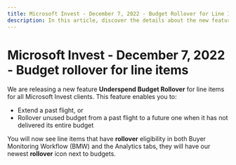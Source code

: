 ```yaml
---
title: Microsoft Invest - December 7, 2022 - Budget Rollover for Line Items
description: In this article, discover the details about the new feature "Underspend Budget Rollover" for line items for all Microsoft Invest clients.
---
```


# Microsoft Invest - December 7, 2022 - Budget rollover for line items

We are releasing a new feature **Underspend Budget Rollover** for line items for all Microsoft Invest clients. This feature enables you to:

- Extend a past flight, or
- Rollover unused budget from a past flight to a future one when it has not delivered its entire budget

You will now see line items that have **rollover** eligibility in both Buyer Monitoring Workflow (BMW) and the Analytics tabs, they will have our newest **rollover** icon next to budgets.
